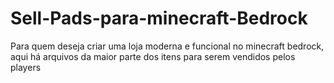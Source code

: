 # Sell-Pads-para-minecraft-Bedrock
Para quem deseja criar uma loja moderna e funcional no minecraft bedrock, aqui há arquivos da maior parte dos itens para serem vendidos pelos players
